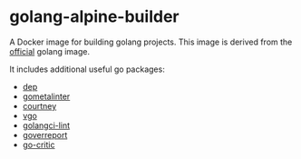 # golang-alpine-builder

A Docker image for building golang projects.  This image is derived from the [official](https://hub.docker.com/_/golang/) golang image.

It includes additional useful go packages:

* [dep](github.com/golang/dep/cmd/dep)
* [gometalinter](github.com/alecthomas/gometalinter)
* [courtney](https://github.com/dave/courtney)
* [vgo](https://github.com/golang/go/wiki/vgo-user-guide)
* [golangci-lint](https://github.com/golangci/golangci-lint)
* [goverreport](https://github.com/mcubik/goverreport)
* [go-critic](https://go-critic.github.io)
